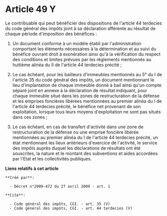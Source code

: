 # Article 49 Y

Le contribuable qui peut bénéficier des dispositions de l'article 44 terdecies du code général des impôts joint à sa
déclaration afférente au résultat de chaque période d'imposition des bénéfices : 

1. Un document conforme à un modèle établi par l'administration comportant les éléments nécessaires à la détermination et au
suivi du bénéfice ouvrant droit à exonération ainsi qu'à la vérification du respect des conditions et limites prévues par les
règlements mentionnés au huitième alinéa du II de l'article 44 terdecies précité ; 

2. Le cas échéant, pour les bailleurs d'immeubles mentionnés au 5° du I de l'article 35 du code général des impôts, un
document mentionnant le lieu d'implantation de chaque immeuble donné à bail ainsi qu'un compte séparé joint en annexe à la
déclaration de résultat indiquant, pour chaque immeuble situé dans les zones de restructuration de la défense et les emprises
foncières libérées mentionnées au premier alinéa du I de l'article 44 terdecies précité, le bénéfice net provenant de son
exploitation, lorsque tous leurs moyens d'exploitation ne sont pas situés dans ces zones ; 

3. Le cas échéant, en cas de transfert d'activité dans une zone de restructuration de la défense ou une emprise foncière
libérée mentionnées au premier alinéa du I de l'article 44 terdecies précité, un état mentionnant les lieux antérieurs
d'exercice de l'activité, le service des impôts auprès duquel les déclarations de résultats ont été souscrites, la nature et
le montant des subventions et aides accordées par l'Etat et les collectivités publiques.

**Liens relatifs à cet article**

	**Créé par**:

	  - Décret n°2009-472 du 27 avril 2009 - art. 1

	**Cite**:

	  - Code général des impôts, CGI. - art. 35 (V)
	  - Code général des impôts, CGI. - art. 44 terdecies (V)

